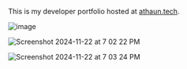 This is my developer portfolio hosted at [athaun.tech](https://athaun.tech).

![image](https://github.com/user-attachments/assets/25dee0b7-97da-4136-91b7-229906d6c98f)

![Screenshot 2024-11-22 at 7 02 22 PM](https://github.com/user-attachments/assets/dc0b9f73-e06d-4a72-82f6-34ab095e1e26)

![Screenshot 2024-11-22 at 7 03 24 PM](https://github.com/user-attachments/assets/f1871055-bc90-4282-8809-b11848aa5a59)
